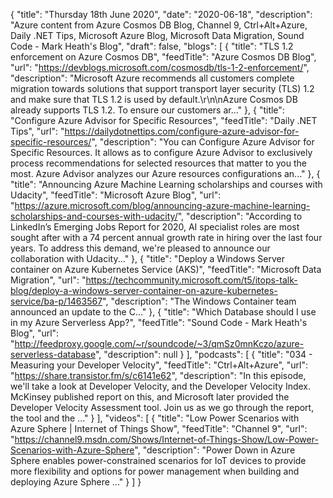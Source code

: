 {
  "title": "Thursday 18th June 2020",
  "date": "2020-06-18",
  "description": "Azure content from Azure Cosmos DB Blog, Channel 9, Ctrl+Alt+Azure, Daily .NET Tips, Microsoft Azure Blog, Microsoft Data Migration, Sound Code - Mark Heath's Blog",
  "draft": false,
  "blogs": [
    {
      "title": "TLS 1.2 enforcement on Azure Cosmos DB",
      "feedTitle": "Azure Cosmos DB Blog",
      "url": "https://devblogs.microsoft.com/cosmosdb/tls-1-2-enforcement/",
      "description": "Microsoft Azure recommends all customers complete migration towards solutions that support transport layer security (TLS) 1.2 and make sure that TLS 1.2 is used by default.\r\n\nAzure Cosmos DB already supports TLS 1.2. To ensure our customers ar..."
    },
    {
      "title": "Configure Azure Advisor for Specific Resources",
      "feedTitle": "Daily .NET Tips",
      "url": "https://dailydotnettips.com/configure-azure-advisor-for-specific-resources/",
      "description": "You can Configure Azure Advisor for Specific Resources. It allows as to configure Azure Advisor to exclusively process recommendations for selected resources that matter to you the most. Azure Advisor analyzes our Azure resources configurations an..."
    },
    {
      "title": "Announcing Azure Machine Learning scholarships and courses with Udacity",
      "feedTitle": "Microsoft Azure Blog",
      "url": "https://azure.microsoft.com/blog/announcing-azure-machine-learning-scholarships-and-courses-with-udacity/",
      "description": "According to LinkedIn’s Emerging Jobs Report for 2020, AI specialist roles are most sought after with a 74 percent annual growth rate in hiring over the last four years. To address this demand, we're pleased to announce our collaboration with Udacity..."
    },
    {
      "title": "Deploy a Windows Server container on Azure Kubernetes Service (AKS)",
      "feedTitle": "Microsoft Data Migration",
      "url": "https://techcommunity.microsoft.com/t5/itops-talk-blog/deploy-a-windows-server-container-on-azure-kubernetes-service/ba-p/1463567",
      "description": "The Windows Container team announced an update to the C..."
    },
    {
      "title": "Which Database should I use in my Azure Serverless App?",
      "feedTitle": "Sound Code - Mark Heath's Blog",
      "url": "http://feedproxy.google.com/~r/soundcode/~3/qmSz0mnKczo/azure-serverless-database",
      "description": null
    }
  ],
  "podcasts": [
    {
      "title": "034 - Measuring your Developer Velocity",
      "feedTitle": "Ctrl+Alt+Azure",
      "url": "https://share.transistor.fm/s/c6141e62",
      "description": "In this episode, we'll take a look at Developer Velocity, and the Developer Velocity Index. McKinsey published report on this, and Microsoft later provided the Developer Velocity Assessment tool. Join us as we go through the report, the tool and the ..."
    }
  ],
  "videos": [
    {
      "title": "Low Power Scenarios with Azure Sphere | Internet of Things Show",
      "feedTitle": "Channel 9",
      "url": "https://channel9.msdn.com/Shows/Internet-of-Things-Show/Low-Power-Scenarios-with-Azure-Sphere",
      "description": "Power Down in Azure Sphere enables power-constrained scenarios for IoT devices to provide more flexibility and options for power management when building and deploying Azure Sphere ..."
    }
  ]
}